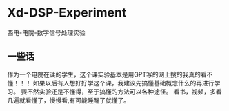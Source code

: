 # Xd-DSP-Experiment
西电-电院-数字信号处理实验
## 一些话
作为一个电院在读的学生，这个课实验基本是用GPT写的网上搜的我真的看不懂！！！
如果以后有人想好好学这个课，我建议先搞懂基础概念什么的再进行学习。
要不然实验还是不懂得，至于搞懂的方法可以各种途径。
看书，视频，多看几遍就看懂了，慢慢看,有可能睡醒了就懂了。
